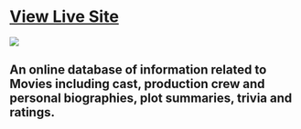 #  [View Live Site](https://akdex.github.io/Movie-app/)

<img src="https://repository-images.githubusercontent.com/388027382/f440c90b-90ae-46e6-8b81-9ec7a0aab4cf">

## An online database of information related to Movies  including cast, production crew and personal biographies, plot summaries, trivia and ratings.

